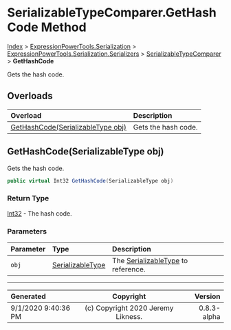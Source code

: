 ﻿# SerializableTypeComparer.GetHashCode Method

[Index](../index.md) > [ExpressionPowerTools.Serialization](ExpressionPowerTools.Serialization.a.md) > [ExpressionPowerTools.Serialization.Serializers](ExpressionPowerTools.Serialization.Serializers.n.md) > [SerializableTypeComparer](ExpressionPowerTools.Serialization.Serializers.SerializableTypeComparer.cs.md) > **GetHashCode**

Gets the hash code.

## Overloads

| Overload | Description |
| :-- | :-- |
| [GetHashCode(SerializableType obj)](#gethashcodeserializabletype-obj) | Gets the hash code. |
## GetHashCode(SerializableType obj)

Gets the hash code.

```csharp
public virtual Int32 GetHashCode(SerializableType obj)
```

### Return Type

 [Int32](https://docs.microsoft.com/dotnet/api/system.int32)  - The hash code.

### Parameters

| Parameter | Type | Description |
| :-- | :-- | :-- |
| `obj` | [SerializableType](ExpressionPowerTools.Serialization.Serializers.SerializableType.cs.md) | The [SerializableType](ExpressionPowerTools.Serialization.Serializers.SerializableType.cs.md) to reference. |



---

| Generated | Copyright | Version |
| :-- | :-: | --: |
| 9/1/2020 9:40:36 PM | (c) Copyright 2020 Jeremy Likness. | 0.8.3-alpha |
